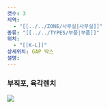 ```yaml
---
갯수: 3
지역:
  - "[[../../ZONE/사무실|사무실]]"
종류: "[[../../TYPES/부품|부품]]"
위치:
  - "[[K-L]]"
상세위치: GAP 박스
설명:
---
```

### 부직포, 육각렌치

![](http://192.168.50.22/devices/240821_IMG_0026.jpg)
